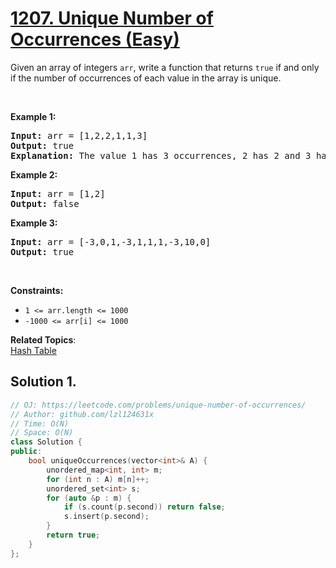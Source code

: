 # [1207. Unique Number of Occurrences (Easy)](https://leetcode.com/problems/unique-number-of-occurrences/)

<p>Given an array of integers <code>arr</code>,&nbsp;write a function that returns <code>true</code> if and only if the number of occurrences of each value in the array is unique.</p>

<p>&nbsp;</p>
<p><strong>Example 1:</strong></p>

<pre><strong>Input:</strong> arr = [1,2,2,1,1,3]
<strong>Output:</strong> true
<strong>Explanation:</strong>&nbsp;The value 1 has 3 occurrences, 2 has 2 and 3 has 1. No two values have the same number of occurrences.</pre>

<p><strong>Example 2:</strong></p>

<pre><strong>Input:</strong> arr = [1,2]
<strong>Output:</strong> false
</pre>

<p><strong>Example 3:</strong></p>

<pre><strong>Input:</strong> arr = [-3,0,1,-3,1,1,1,-3,10,0]
<strong>Output:</strong> true
</pre>

<p>&nbsp;</p>
<p><strong>Constraints:</strong></p>

<ul>
	<li><code>1 &lt;= arr.length&nbsp;&lt;= 1000</code></li>
	<li><code>-1000 &lt;= arr[i] &lt;= 1000</code></li>
</ul>


**Related Topics**:  
[Hash Table](https://leetcode.com/tag/hash-table/)

## Solution 1.

```cpp
// OJ: https://leetcode.com/problems/unique-number-of-occurrences/
// Author: github.com/lzl124631x
// Time: O(N)
// Space: O(N)
class Solution {
public:
    bool uniqueOccurrences(vector<int>& A) {
        unordered_map<int, int> m;
        for (int n : A) m[n]++;
        unordered_set<int> s;
        for (auto &p : m) {
            if (s.count(p.second)) return false;
            s.insert(p.second);
        }
        return true;
    }
};
```